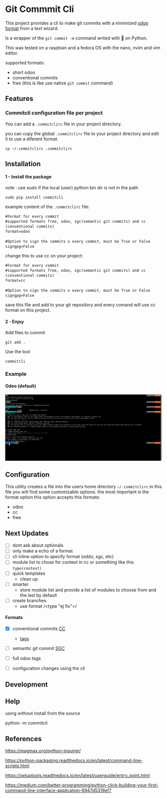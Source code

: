 # Git Commmit Cli

This project provides a cli to make git commits with a minimized [odoo format](https://www.odoo.com/documentation/14.0/reference/guidelines.html#git) from a text wizard.

Is a wrapper of the `git commit -m` command writed with 💟 on Python.

This was tested on a raspbian and a fedora OS with the nano, nvim and vim editor.

supported formats:

- short odoo
- conventional commits
- free (this is like use native `git commit` command)

## Features

### Commitcli configuration file per project

You can add a `.commitclirc` file in your project directory.

you can copy the global `.commitclirc` file to your project directory and edit it to use a diferent format.

```shell
cp ~/.commitclirc .commitclirc
```

## Installation

#### 1 - Install the package

note : use sudo if the local (user) python bin dir is not in the path

```shell
sudo pip install commitcli
```

example content of the `.commitclirc` file:
```shell
#Format for every commit
#supported formats free, odoo, sgc(semantic git commits) and cc (conventional commits)
format=odoo

#Option to sign the commits o every commit, must be True or False
signgpg=False
```

change this to use cc on your project:
```shell
#Format for every commit
#supported formats free, odoo, sgc(semantic git commits) and cc (conventional commits)
format=cc

#Option to sign the commits o every commit, must be True or False
signgpg=False
```

save this file and add to your git repository and every comand will use cc format on this project.

#### 2 - Enjoy

Add files to commit

```shell
git add .
```


Use the tool

```shell
commitcli
```

### Example

#### Odoo (default)

![ejemplo de imagen](./static/img/example.png)

## Configuration

This utility creates a file into the users home directory `~/.commitclirc` in this file you will find some customizable options. the most important is the format option this option accepts this formats:

- odoo
- cc
- free


## Next Updates
- [ ] dont ask about optionals
- [ ] only make a echo of a format
- [ ] cli inline option to specify format (oddo, sgc, etc)
- [ ] module list to chose for context in cc or something like this `type(context)`
- [ ] quick templates
  - clean up
- [ ] smarter
  - store module list and provide a list of modules to choose from and the last by default
- [ ] create branches
  - use format <username>/<type "ej fix">/<free name> 

#### Formats

- [x]  conventional commits [CC](https://www.conventionalcommits.org/en/v1.0.0/)
   - [tags](https://github.com/conventional-changelog/commitlint/tree/master/%40commitlint/config-conventional)  
- [ ]  semantic git commit [SGC](https://www.npmjs.com/package/semantic-git-commit-cli)
- [ ]  full odoo tags
- [ ]  configuration changes using the cli


## Development


## Help

using without install from the source 

python -m commitcli


## References

https://magmax.org/python-inquirer/

https://python-packaging.readthedocs.io/en/latest/command-line-scripts.html

https://setuptools.readthedocs.io/en/latest/userguide/entry_point.html

https://medium.com/better-programming/python-click-building-your-first-command-line-interface-application-6947d5319ef7